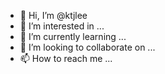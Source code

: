 - 👋 Hi, I’m @ktjlee
- 👀 I’m interested in ...
- 🌱 I’m currently learning ...
- 💞️ I’m looking to collaborate on ...
- 📫 How to reach me ...

<!---
ktjlee/ktjlee is a ✨ special ✨ repository because its `README.md` (this file) appears on your GitHub profile.
You can click the Preview link to take a look at your changes.
--->
